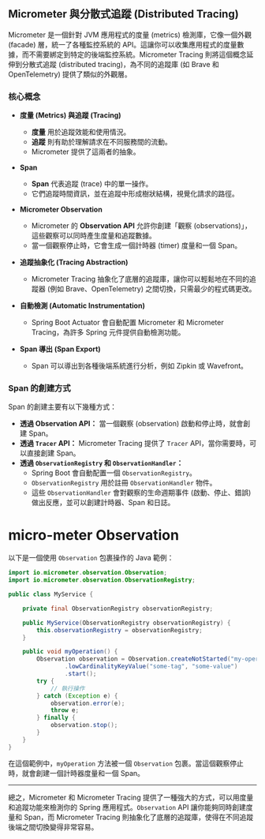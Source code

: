 ## Micrometer 與分散式追蹤 (Distributed Tracing)

Micrometer 是一個針對 JVM 應用程式的度量 (metrics) 檢測庫，它像一個外觀 (facade) 層，統一了各種監控系統的 API。這讓你可以收集應用程式的度量數據，而不需要綁定到特定的後端監控系統。Micrometer Tracing 則將這個概念延伸到分散式追蹤 (distributed tracing)，為不同的追蹤庫 (如 Brave 和 OpenTelemetry) 提供了類似的外觀層。

### 核心概念

* **度量 (Metrics) 與追蹤 (Tracing)**
    * **度量** 用於追蹤效能和使用情況。
    * **追蹤** 則有助於理解請求在不同服務間的流動。
    * Micrometer 提供了這兩者的抽象。

* **Span**
    * **Span** 代表追蹤 (trace) 中的單一操作。
    * 它們追蹤時間資訊，並在追蹤中形成樹狀結構，視覺化請求的路徑。

* **Micrometer Observation**
    * Micrometer 的 **Observation API** 允許你創建「觀察 (observations)」，這些觀察可以同時產生度量和追蹤數據。
    * 當一個觀察停止時，它會生成一個計時器 (timer) 度量和一個 Span。

* **追蹤抽象化 (Tracing Abstraction)**
    * Micrometer Tracing 抽象化了底層的追蹤庫，讓你可以輕鬆地在不同的追蹤器 (例如 Brave、OpenTelemetry) 之間切換，只需最少的程式碼更改。

* **自動檢測 (Automatic Instrumentation)**
    * Spring Boot Actuator 會自動配置 Micrometer 和 Micrometer Tracing，為許多 Spring 元件提供自動檢測功能。

* **Span 導出 (Span Export)**
    * Span 可以導出到各種後端系統進行分析，例如 Zipkin 或 Wavefront。

### Span 的創建方式

Span 的創建主要有以下幾種方式：

* **透過 Observation API：** 當一個觀察 (observation) 啟動和停止時，就會創建 Span。
* **透過 `Tracer` API：** Micrometer Tracing 提供了 `Tracer` API，當你需要時，可以直接創建 Span。
* **透過 `ObservationRegistry` 和 `ObservationHandler`：**
    * Spring Boot 會自動配置一個 `ObservationRegistry`。
    * `ObservationRegistry` 用於註冊 `ObservationHandler` 物件。
    * 這些 `ObservationHandler` 會對觀察的生命週期事件 (啟動、停止、錯誤) 做出反應，並可以創建計時器、Span 和日誌。



# micro-meter Observation

以下是一個使用 `Observation` 包裹操作的 Java 範例：

```java
import io.micrometer.observation.Observation;
import io.micrometer.observation.ObservationRegistry;

public class MyService {

    private final ObservationRegistry observationRegistry;

    public MyService(ObservationRegistry observationRegistry) {
        this.observationRegistry = observationRegistry;
    }

    public void myOperation() {
        Observation observation = Observation.createNotStarted("my-operation", observationRegistry)
                .lowCardinalityKeyValue("some-tag", "some-value")
                .start();
        try {
            // 執行操作
        } catch (Exception e) {
            observation.error(e);
            throw e;
        } finally {
            observation.stop();
        }
    }
}
```

在這個範例中，`myOperation` 方法被一個 `Observation` 包裹。當這個觀察停止時，就會創建一個計時器度量和一個 Span。

---

總之，Micrometer 和 Micrometer Tracing 提供了一種強大的方式，可以用度量和追蹤功能來檢測你的 Spring 應用程式。`Observation` API 讓你能夠同時創建度量和 Span，而 Micrometer Tracing 則抽象化了底層的追蹤庫，使得在不同追蹤後端之間切換變得非常容易。